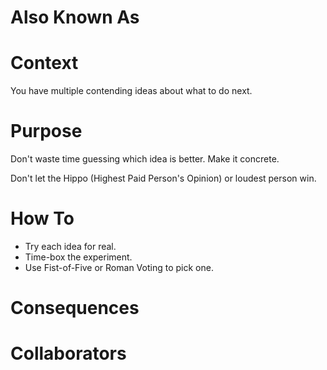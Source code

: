 # Also Known As

# Context

You have multiple contending ideas about what to do next.

# Purpose

Don't waste time guessing which idea is better. Make it concrete.

Don't let the Hippo (Highest Paid Person's Opinion) or loudest person win.

# How To

- Try each idea for real.
- Time-box the experiment.
- Use Fist-of-Five or Roman Voting to pick one.

# Consequences

# Collaborators
